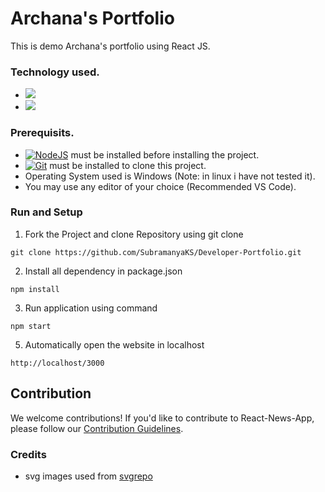# Archana's Portfolio

This is demo Archana's portfolio using React JS.

### Technology used.

- [<img src="https://img.shields.io/badge/React-20232A?style=for-the-badge&logo=react&logoColor=61DAFB"/>](https://reactjs.org/)
- [<img src="https://img.shields.io/badge/Bootstrap-563D7C?style=for-the-badge&logo=bootstrap&logoColor=white"/>](https://react-bootstrap.github.io/)

### Prerequisits.

- [![NodeJS](https://img.shields.io/badge/node.js-6DA55F?style=for-the-badge&logo=node.js&logoColor=white)](https://nodejs.org/) must be installed before installing the project.
- [![Git](https://img.shields.io/badge/git-%23F05033.svg?style=for-the-badge&logo=git&logoColor=white)](https://git-scm.com/) must be installed to clone this project.
- Operating System used is Windows (Note: in linux i have not tested it).
- You may use any editor of your choice (Recommended VS Code).

### Run and Setup

1. Fork the Project and clone Repository using git clone

```
git clone https://github.com/SubramanyaKS/Developer-Portfolio.git
```

2.  Install all dependency in package.json

```
npm install
```

3.  Run application using command

```
npm start
```

5. Automatically open the website in localhost

```
http://localhost/3000
```

## Contribution

We welcome contributions! If you'd like to contribute to React-News-App, please follow our [Contribution Guidelines](https://github.com/SubramanyaKS/Developer-Portfolio/blob/main/CONTRIBUTING.md).

### Credits

- svg images used from [svgrepo](svgrepo.com)
